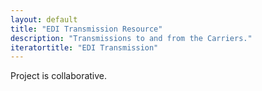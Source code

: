 ```yaml
---
layout: default
title: "EDI Transmission Resource"
description: "Transmissions to and from the Carriers."
iteratortitle: "EDI Transmission"
---
```


Project is collaborative.